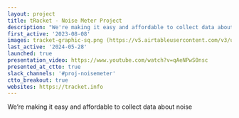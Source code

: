 ```yaml
---
layout: project
title: tRacket - Noise Meter Project
description: "We're making it easy and affordable to collect data about noise"
first_active: '2023-08-08'
images: tracket-graphic-sq.png (https://v5.airtableusercontent.com/v3/u/34/34/1729980000000/CRBhLR02I7b-2LrGSt47cg/1kgcFe69VYcjojsgacbYWtK6mcPxvGb_PzE6p0IS01G-c9yCrdxiM6AWmS7atMpJOrea1XpchK20EGItiqeVNH046XndtdBf7dP59Y6ahrsLH50Hp1KVNyiidRyoBIXdHlpulKl6LmyaVLJ-S4bAKi8HeZ5bIANGfNjS9bK-Vmw/m6lInIYSV2Uwl7LFW26yxx_VDbNUkQyq06xAt_-NmCg)
last_active: '2024-05-28'
launched: true
presentation_video: https://www.youtube.com/watch?v=qAeNPwS0nsc
presented_at_ctto: true
slack_channels: '#proj-noisemeter'
ctto_breakout: true
websites: https://tracket.info
---
```


We’re making it easy and affordable to collect data about noise